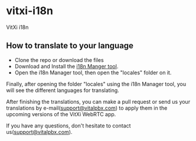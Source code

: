 # vitxi-i18n
VitXi i18n


## How to translate to your language
- Clone the repo or download the files
- Download and Install the [i18n Manger tool](https://www.electronjs.org/apps/i18n-manager).
- Open the i18n Manager tool, then open the "locales" folder on it.

Finally, after opening the folder "locales" using the i18n Manager tool, you will see the different languages for translating.

After finishing the translations, you can make a pull request or send us your translations by e-mail(support@vitalpbx.com) to apply them in the upcoming versions of the VitXi WebRTC app.

If you have any questions, don't hesitate to contact us(support@vitalpbx.com).
